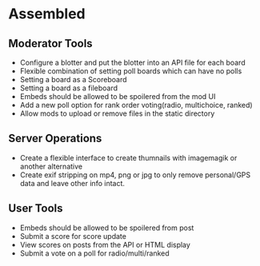 # Assembled

## Moderator Tools
- Configure a blotter and put the blotter into an API file for each board
- Flexible combination of setting poll boards which can have no polls
- Setting a board as a Scoreboard
- Setting a board as a fileboard
- Embeds should be allowed to be spoilered from the mod UI
- Add a new poll option for rank order voting(radio, multichoice, ranked)
- Allow mods to upload or remove files in the static directory

## Server Operations
- Create a flexible interface to create thumnails with imagemagik or another alternative
- Create exif stripping on mp4, png or jpg to only remove personal/GPS data and leave other info intact.


## User Tools
- Embeds should be allowed to be spoilered from post
- Submit a score for score update
- View scores on posts from the API or HTML display
- Submit a vote on a poll for radio/multi/ranked
